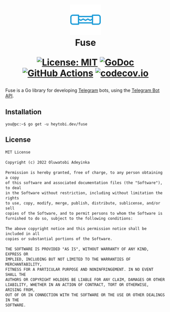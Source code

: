 <h1 align="center">
    <img src="./assets/img/fuse.png"><br>
    Fuse

<div align="center">

[![License: MIT](https://img.shields.io/badge/License-MIT-yellow.svg)](https://opensource.org/licenses/MIT)
[![GoDoc](https://godoc.org/heytobi.dev/fuse?status.svg)](https://godoc.org//heytobi.dev/fuse)
[![GitHub Actions](https://github.com/beverlyRoadGoose/fuse/actions/workflows/ci.yml/badge.svg)](https://github.com/beverlyRoadGoose/fuse/actions/workflows/ci.yml)
[![codecov.io](https://codecov.io/gh/beverlyRoadGoose/fuse/coverage.svg?branch=master)](https://codecov.io/gh/beverlyRoadGoose/fuse)
</div>
</h1>

Fuse is a Go library for developing [Telegram](https://telegram.org/) bots, using the [Telegram Bot API](https://core.telegram.org/bots/api).

## Installation
```console
you@pc:~$ go get -u heytobi.dev/fuse
```

## License
```
MIT License

Copyright (c) 2022 Oluwatobi Adeyinka

Permission is hereby granted, free of charge, to any person obtaining a copy
of this software and associated documentation files (the "Software"), to deal
in the Software without restriction, including without limitation the rights
to use, copy, modify, merge, publish, distribute, sublicense, and/or sell
copies of the Software, and to permit persons to whom the Software is
furnished to do so, subject to the following conditions:

The above copyright notice and this permission notice shall be included in all
copies or substantial portions of the Software.

THE SOFTWARE IS PROVIDED "AS IS", WITHOUT WARRANTY OF ANY KIND, EXPRESS OR
IMPLIED, INCLUDING BUT NOT LIMITED TO THE WARRANTIES OF MERCHANTABILITY,
FITNESS FOR A PARTICULAR PURPOSE AND NONINFRINGEMENT. IN NO EVENT SHALL THE
AUTHORS OR COPYRIGHT HOLDERS BE LIABLE FOR ANY CLAIM, DAMAGES OR OTHER
LIABILITY, WHETHER IN AN ACTION OF CONTRACT, TORT OR OTHERWISE, ARISING FROM,
OUT OF OR IN CONNECTION WITH THE SOFTWARE OR THE USE OR OTHER DEALINGS IN THE
SOFTWARE.
```
